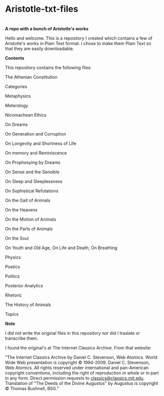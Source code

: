 #
# Aristotle-txt-files
#


**A repo with a bunch of Aristotle's works**

Hello and welcome. This is a repository I created which contains a few of Aristotle's works in Plain Text format. I chose to make them Plain Text so that they are easily downloadable.

**Contents**

This repository contains the following files:

The Athenian Constitution

Categories

Metaphysics

Meterology

Nicomachean Ethics

On Dreams

On Generation and Corruption

On Longevity and Shortness of Life

On memory and Reminiscence

On Prophesying by Dreams

On Sense and the Sensible

On Sleep and Sleeplessness

On Sophistical Refutations

On the Gait of Animals

On the Heavens

On the Motion of Animals

On the Parts of Animals

On the Soul

On Youth and Old Age, On Life and Death, On Breathing

Physics

Poetics

Politics

Posterior Analytics

Rhetoric

The History of Animals

Topics

**Note**

I did not write the original files in this repository nor did I traslate or transcribe them.

I found the original's at The Internet Classics Archive. From that website:

"The Internet Classics Archive by Daniel C. Stevenson, Web Atomics. World Wide Web presentation is copyright © 1994-2009, Daniel C. Stevenson, Web Atomics. All rights reserved under international and pan-American copyright conventions, including the right of reproduction in whole or in part in any form. Direct permission requests to classics@classics.mit.edu. Translation of "The Deeds of the Divine Augustus" by Augustus is copyright © Thomas Bushnell, BSG."
